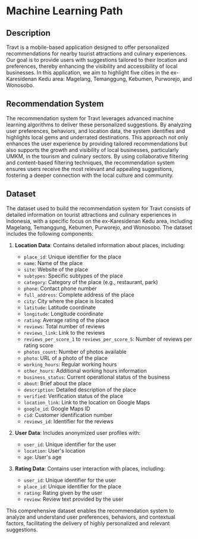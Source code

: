 # Machine Learning Path
## Description
Travt is a mobile-based application designed to offer personalized recommendations for nearby tourist attractions and culinary experiences. Our goal is to provide users with suggestions tailored to their location and preferences, thereby enhancing the visibility and accessibility of local businesses. In this application, we aim to highlight five cities in the ex-Karesidenan Kedu area: Magelang, Temanggung, Kebumen, Purworejo, and Wonosobo.

## Recommendation System
The recommendation system for Travt leverages advanced machine learning algorithms to deliver these personalized suggestions. By analyzing user preferences, behaviors, and location data, the system identifies and highlights local gems and underrated destinations. This approach not only enhances the user experience by providing tailored recommendations but also supports the growth and visibility of local businesses, particularly UMKM, in the tourism and culinary sectors. By using collaborative filtering and content-based filtering techniques, the recommendation system ensures users receive the most relevant and appealing suggestions, fostering a deeper connection with the local culture and community.

## Dataset
The dataset used to build the recommendation system for Travt consists of detailed information on tourist attractions and culinary experiences in Indonesia, with a specific focus on the ex-Karesidenan Kedu area, including Magelang, Temanggung, Kebumen, Purworejo, and Wonosobo. The dataset includes the following components:

1. **Location Data**: Contains detailed information about places, including:
    - `place_id`: Unique identifier for the place
    - `name`: Name of the place
    - `site`: Website of the place
    - `subtypes`: Specific subtypes of the place
    - `category`: Category of the place (e.g., restaurant, park)
    - `phone`: Contact phone number
    - `full_address`: Complete address of the place
    - `city`: City where the place is located
    - `latitude`: Latitude coordinate
    - `longitude`: Longitude coordinate
    - `rating`: Average rating of the place
    - `reviews`: Total number of reviews
    - `reviews_link`: Link to the reviews
    - `reviews_per_score_1` to `reviews_per_score_5`: Number of reviews per rating score
    - `photos_count`: Number of photos available
    - `photo`: URL of a photo of the place
    - `working_hours`: Regular working hours
    - `other_hours`: Additional working hours information
    - `business_status`: Current operational status of the business
    - `about`: Brief about the place
    - `description`: Detailed description of the place
    - `verified`: Verification status of the place
    - `location_link`: Link to the location on Google Maps
    - `google_id`: Google Maps ID
    - `cid`: Customer identification number
    - `reviews_id`: Identifier for the reviews

2. **User Data**: Includes anonymized user profiles with:
    - `user_id`: Unique identifier for the user
    - `location`: User's location
    - `age`: User's age

3. **Rating Data**: Contains user interaction with places, including:
    - `user_id`: Unique identifier for the user
    - `place_id`: Unique identifier for the place
    - `rating`: Rating given by the user
    - `review`: Review text provided by the user

This comprehensive dataset enables the recommendation system to analyze and understand user preferences, behaviors, and contextual factors, facilitating the delivery of highly personalized and relevant suggestions.
